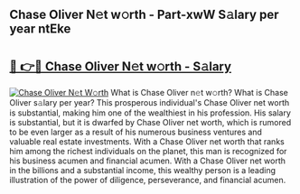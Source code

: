 ## Chase Oliver N𝚎t w𝚘rth - Part-xwW S𝚊lary per year ntEke

# <h2><a href="http://gc4mpyg.nevu.top/?p=Chase+Oliver">🔗 👉🔴 Chase Oliver N𝚎t w𝚘rth - S𝚊lary</a></h2>

[![Chase Oliver N𝚎t W𝚘rth](https://i.imgur.com/Oavwk0R.jpeg)](http://gc4mpyg.nevu.top/?p=Chase+Oliver)
What is Chase Oliver n𝚎t w𝚘rth? What is Chase Oliver s𝚊lary per year?
This prosperous individual's Chase Oliver net worth is substantial, making him one of the wealthiest in his profession. His salary is substantial, but it is dwarfed by Chase Oliver net worth, which is rumored to be even larger as a result of his numerous business ventures and valuable real estate investments. With a Chase Oliver net worth that ranks him among the richest individuals on the planet, this man is recognized for his business acumen and financial acumen. With a Chase Oliver net worth in the billions and a substantial income, this wealthy person is a leading illustration of the power of diligence, perseverance, and financial acumen.
